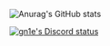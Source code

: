 ![Anurag's GitHub stats](https://github-readme-stats.vercel.app/api?username=ctrvv&show=reviews,discussions_started,discussions_answered,prs_merged,prs_merged_percentage&show_icons=true&theme=radical)


[![gn1e's Discord status](https://dsc-readme.tsuni.dev/api/user/1251847878637387884?aboutMe=%F0%9F%87%B1%F0%9F%87%B9&theme=dark&width=512)](https://github.com/TetraTsunami/discord-github-preview)

